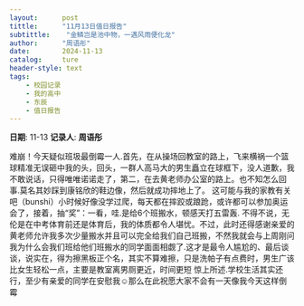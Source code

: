 ```yaml
---
layout:      post
tittle:      "11月13日值日报告"
subtittle:    "金鳞岂是池中物，一遇风雨便化龙"
author:      "周语彤"
date:        2024-11-13
catalog:     ture
header-style: text
tags: 
    - 校园记录
    - 我的高中
    - 东辰
    - 值日报告
---
```


**日期**: 11-13
**记录人**: **周语彤**

难崩！今天疑似班圾最倒霉一人.首先，在从操场回教室的路上，飞来横祸一个篮球精准无误砸中我的头，回头，一群人高马大的男生矗立在球框下，没人道歉，我不敢说话，只得唯唯诺诺走了，第二，在去黄老师办公室的路上。也不知怎么回事.莫名其妙踩到康铭欣的鞋边像，然后就成功摔地上了。 这可能与我的家教有关吧（bunshi）小时候好像没学过爬，每天都在摔跤或踉跄，或许都可以参加奥运会了，接着，抽“奖”：一看，哇.是给6个班搬水，顿感天打五雷轰.
不得不说，无伦是在中考体育前还是体育后，我的体质都令人堪忧。不过，此时还得感谢亲爱的黄老师允许我多次少量搬水并且可以完全给我们自己班搬，不然我就会与上周刚问我为什么会我们班给他们班搬水的同学面面相觑了.这才是最令人尴尬的、最后谈谈，说实在，得为擦黑板正个名，其实不算难擦，只是洗帕子有点费时，男生广该比女生轻松一点，主要是教室离男厕更近，时间更短
惊上所述.学校生活其实还行，至少有亲爱的同学在安慰我☺️那么在此祝愿大家不会有一天像我今天这样倒霉
